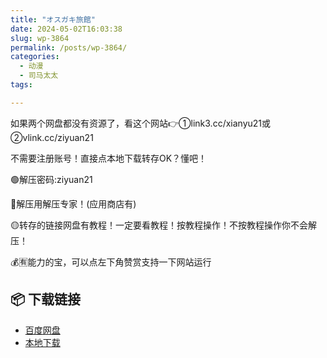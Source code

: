 ```yaml
---
title: "オスガキ旅館"
date: 2024-05-02T16:03:38
slug: wp-3864
permalink: /posts/wp-3864/
categories:
  - 动漫
  - 司马太太
tags:

---
```


如果两个网盘都没有资源了，看这个网站👉①link3.cc/xianyu21或②vlink.cc/ziyuan21

不需要注册账号！直接点本地下载转存OK？懂吧！

🟢解压密码:ziyuan21

🔵解压用解压专家！(应用商店有)

🟡转存的链接网盘有教程！一定要看教程！按教程操作！不按教程操作你不会解压！

💰🈶能力的宝，可以点左下角赞赏支持一下网站运行

## 📦 下载链接
- [百度网盘](https://blziyuan21.com/pay-download/3864?key=d202beb333&down_id=0)
- [本地下载](https://blziyuan21.com/pay-download/3864?key=d202beb333&down_id=1)

